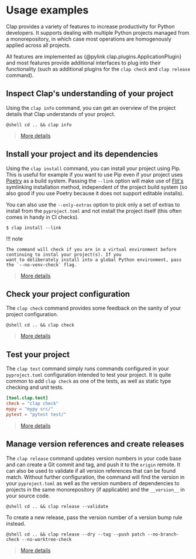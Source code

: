 # Usage examples

Clap provides a variety of features to increase productivity for Python developers. It supports dealing with
multiple Python projects managed from a monorepository, in which case most operations are homogenously applied
across all projects.

All features are implemented as {@pylink clap.plugins.ApplicationPlugin} and most features provide additional
interfaces to plug into their functionality (such as additional plugins for the `clap check` and `clap release`
command).

## Inspect Clap's understanding of your project

Using the `clap info` command, you can get an overview of the project details that Clap understands of your project.

``` title="$ clap info"
@shell cd .. && clap info
```

> [More details](commands/info.md)

## Install your project and its dependencies

  [Poetry]: https://python-poetry.org/
  [Flit]: https://flit.readthedocs.io/en/latest/

Using the `clap install` command, you can install your project using Pip. This is useful for example if you want
to use Pip even if your project uses [Poetry][] as a build system. Passing the `--link` option will make use of
[Flit's][Flit] symlinking installation method, independent of the project build system (so also good if you use
Poetry because it does not support editable installs).

You can also use the `--only-extras` option to pick only a set of extras to install from the `pyproject.toml`
and not install the project itself (this often comes in handy in CI checks).

    $ clap install --link

!!! note

    The command will check if you are in a virtual environment before continuing to instal your project(s). If you
    want to deliberately install into a global Python environment, pass the `--no-venv-check` flag.

> [More details](commands/install.md)

## Check your project configuration

The `clap check` command provides some feedback on the sanity of your project configuration.

``` title="$ clap check"
@shell cd .. && clap check
```

> [More details](commands/check.md)

## Test your project

The `clap test` command simply runs commands configured in your `pyproject.toml` configuration intended to test
your project. It is quite common to add `clap check` as one of the tests, as well as static type checking and
unit tests.

```toml title="Example pyproject.toml"
[tool.clap.test]
check = "clap check"
mypy = "mypy src/"
pytest = "pytest test/"
```

> [More details](commands/test.md)

## Manage version references and create releases

The `clap release` command updates version numbers in your code base and can create a Git commit and tag, and push
it to the `origin` remote. It can also be used to validate if all version references that can be found match. Without
further configuration, the command will find the version in your `pyproject.toml` as well as the version numbers of
dependencies to projects in the same monorepository (if applicable) and the `__version__` in your source code.

``` title="$ clap release --validate"
@shell cd .. && clap release --validate
```

To create a new release, pass the version number of a version bump rule instead.

``` title="$ clap release --tag --push patch --dry"
@shell cd .. && clap release --dry --tag --push patch --no-branch-check --no-worktree-check
```

> [More details](commands/release.md)
